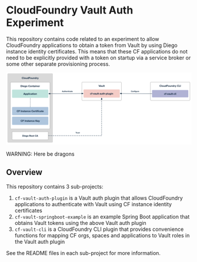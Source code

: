 # CloudFoundry Vault Auth Experiment

This repository contains code related to an experiment to allow CloudFoundry applications to obtain 
a token from Vault by using Diego instance identity certificates. This means that these CF applications
do not need to be explicitly provided with a token on startup via a service broker or some other separate
provisioning process.

![architecture](https://raw.githubusercontent.com/nthomson-pivotal/cf-vault-auth-experiment/master/docs/arch.png)

WARNING: Here be dragons

## Overview

This repository contains 3 sub-projects:

1. `cf-vault-auth-plugin` is a Vault auth plugin that allows CloudFoundry applications to authenticate
with Vault using CF instance identity certificates
1. `cf-vault-springboot-example` is an example Spring Boot application that obtains Vault tokens using
the above Vault auth plugin
1. `cf-vault-cli` is a CloudFoundry CLI plugin that provides convenience functions for mapping CF orgs,
spaces and applications to Vault roles in the Vault auth plugin

See the README files in each sub-project for more information.
